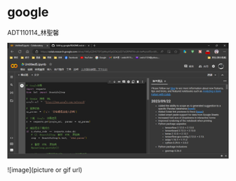 # google

ADT110114_林聖馨

![image](https://github.com/cedric911124/google/blob/main/Untitled5.ipynb%20-%20Colaboratory%20%E5%92%8C%E5%85%B6%E4%BB%96%204%20%E5%80%8B%E9%A0%81%E9%9D%A2%20-%20%E6%9E%97%E8%81%96%E9%A6%A8%20-%20Microsoft%E2%80%8B%20Edge%202023_10_18%20%E4%B8%8B%E5%8D%88%2003_51_23.png)


![image](picture or gif url)
